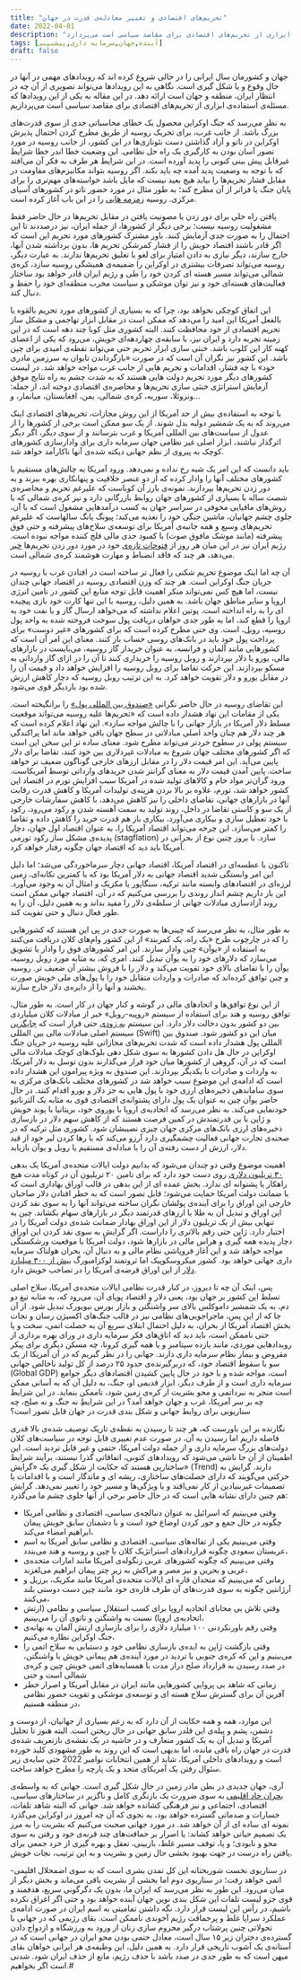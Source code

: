 ```yaml
---
title: "تحریم‌‌های اقتصادی و تغییر معادله‌ی قدرت در جهان"
date: 2022-04-01
description: "جهان و کشورمان سال ایرانی را در حالی شروع کرده اند که رویدادهای مهمی در آنها در حال وقوع و یا شکل گیری است. نگاهی به این رویدادها می‌تواند تصویری از آن چه در انتظار ایران، منطقه و جهان است ارائه دهد. این مقاله به یکی از این رویدادها که مسئله‌ی استفاده‌ی ابزاری از تحریم‌‌های اقتصادی برای مقاصد سیاسی است می‌پردازد."
tags: [آینده,جهان,سرمایه داری,پیشبینی]
draft: false
---
```

جهان و کشورمان سال ایرانی را در حالی شروع کرده اند که رویدادهای مهمی در آنها در حال وقوع و یا شکل گیری است. نگاهی به این رویدادها می‌تواند تصویری از آن چه در انتظار ایران، منطقه و جهان است ارائه دهد. در این مقاله به یکی از این رویدادها که مسئله‌ی استفاده‌ی ابزاری از تحریم‌‌های اقتصادی برای مقاصد سیاسی است می‌پردازیم.

به نظر می‌رسد که جنگ اوکراین محصول یک خطای محاسباتی جدی از سوی قدرت‌‌های بزرگ باشد. از جانب غرب، برای تحریک روسیه از طریق مطرح کردن احتمال پذیرش اوکراین در ناتو و آزاد گذاشتن دست نئونازی‌‌ها در این کشور، از جانب روسیه در مورد تصور آسان بودن به کارگیری یک راه حل نظامی. این وضعیت خطا اندر خطا شرایط غیرقابل پیش بینی کنونی را پدید آورده است. در این شرایط هر طرف به فکر آن می‌افتد که با توجه به وضعیت پدید آمده چه باید بکند. اگر روسیه بتواند مکانیزم‌‌های مقاومت در مقابل فشار تحریم‌‌ها را بیابد هیچ بعید نیست که مایل باشد خواسته‌‌های مهم‌تری را برای پایان جنگ یا فراتر از آن مطرح کند؛ به طور مثال در مورد حضور ناتو در کشورهای آسیای مرکزی. روسیه [زمزمه هایی](https://fararu.com/fa/news/541349/%25D8%25B3%25D9%2587-%25D9%2585%25D9%2588%25D8%25B6%25D9%2588%25D8%25B9-%25D9%2585%25D9%2587%25D9%2585-%25DA%25A9%25D9%2587-%25D8%25AA%25D8%25A7%25DA%25A9%25D9%2586%25D9%2588%25D9%2586-%25D9%2585%25D8%25A7%25D9%2586%25D8%25B9-%25D8%25A7%25D8%25B2-%25D8%25A7%25D8%25AD%25DB%258C%25D8%25A7%25DB%258C-%25D8%25A8%25D8%25B1%25D8%25AC%25D8%25A7%25D9%2585-%25D8%25B4%25D8%25AF%25D9%2587-%25DA%2586%25DB%258C%25D8%25B3%25D8%25AA) را در این باب آغاز کرده است.

یافتن راه حلی برای دور زدن یا مصونیت یافتن در مقابل تحریم‌‌ها در حال حاضر فقط مشغولیت روسیه نیست؛ برخی دیگر از کشورها، از جمله ایران، نیز درصددند تا این احتمال را به صورت جدی آزمایش کنند. باور مشترک کشورهای مورد تحریم این است که اگر قادر باشند اقتصاد خویش را از فشار کمرشکن تحریم ها، بدون برداشته شدن آنها، خارج سازند، دیگر نیازی به دادن امتیاز برای لغو یا تعلیق تحریم‌‌ها ندارند. به عبارت دیگر، روسیه می‌تواند تصرفات بیشتری در اوکراین را ضمیمه‌ی همیشگی روسیه سازد، کره‌ی شمالی می‌تواند مسیر هسته ای کردن خود را طی و رژیم ایران قادر خواهد بود ساختار فعالیت‌‌های هسته‌ای خود و نیز توان موشکی و سیاست مخرب منطقه‌ای خود را حفظ  و دنبال کند.

این اتفاق کوچکی نخواهد بود، چرا که به بسیاری از کشورهای مورد تحریم بالقوه یا بالفعل آمریکا این امید را می‌دهد که ممکن است در مقابل ابزار تهاجمی و مشکل ساز تحریم اقتصادی از خود محافظت کنند. البته کشوری مثل کوبا چند دهه است که در این زمینه تجربه دارد و ایران نیز، با سابقه‌ی چهاردهه‌ای خویش، می‌رود که یکی از اعضای کهنه کار این کلوب باشد. خنثی سازی ابزار تحریم حتی می‌تواند نقطه‌ی امیدی برای چین باشد. این کشور نیز نگران آن است که در صورت «بازگرداندن تایوان به سرزمین مادری خود» با چه فشار، اقدامات و تحریم هایی از جانب غرب مواجه خواهد شد. در لیست کشورهای دیگر مورد تحریم دولت هایی هستند که به شدت چشم به راه نتایج موفق آزمایش استراتژی خنثی سازی تحریم‌‌ها و محاصره‌ی اقتصادی دوخته اند، از جمله: ونزوئلا، سوریه، کره‌ی شمالی، یمن، افغانستان، میانمار، و…

با توجه به استفاده‌ی بیش از حد آمریکا از این روش مجازات، تحریم‌‌های اقتصادی اینک می‌روند که به یک شمشیر دولبه بدل شوند. از یک سو ممکن است برخی از کشورها را از عدول از سیاست‌‌های بین المللی آمریکا و غرب بترسانند و از سوی دیگر، اگر دیگر اثرگذار نباشند، ابزار اصلی غیر نظامی جهان سرمایه داری برای وادارسازی کشورهای کوچک به پیروی از نظم جهانی دیکته شده‌ی آنها ناکارآمد خواهد شد.

باید دانست که این امر یک شبه رخ نداده و نمی‌دهد. ورود آمریکا به چالش‌‌های مستقیم با کشورهای مختلف آنها را وادار کرده که از دو عنصر خلاقیت و پنهانکاری بهره ببرند و به دور زدن تحریم‌‌ها بپردازند. نمونه‌ی بارز آن کوباست که علیرغم تحریم و محاصره‌ی شصت ساله با بسیاری از کشورهای جهان روابط بازرگانی دارد و نیز کره‌ی شمالی که با روش‌‌های مافیایی مخوفی در سراسر جهان به کسب درآمدهایی مشغول است که با آن، جلوی چشم جهانیان، ماشین جنگی خود را تغذیه می‌کند؛ پیونگ یانگ سالهاست که علیرغم تحریم‌‌های وسیع و همه جانبه‌ی آمریکا برای توسعه‌ی سلاح‌‌های پیشرفته و حتی فوق پیشرفته (مانند موشک مافوق صوت) با کمبود جدی مالی فلج کننده مواجه نبوده است. رژیم ایران نیز در این میان هر روز از [فتوحات تازه‌ی](https://www.iranintl.com/202203319527) خود در مورد دور زدن تحریم‌‌ها [خبر](https://www.iranintl.com/202203318154) می‌دهد، هر چند که فاقد انضباط و مهارت هوشمند کره‌ی شمالی است.

آن چه اما اینک موضوع تحریم شکنی را فعال تر ساخته است در افتادن غرب با روسیه در جریان جنگ اوکراین است. هر چند که وزن اقتصادی روسیه در اقتصاد جهانی چندان نیست، اما هیچ کس نمی‌تواند منکر اهمیت قابل توجه منابع این کشور در تامین انرژی اروپا و سایر مناطق جهان باشد. به همین دلیل، روسیه با این تنها کارت خود بازی پیچیده ای را به راه انداخته است. پوتین اعلام نداشته که می‌خواهد ارسال گاز و یا نفت خود به اروپا را قطع کند، اما به طور جدی خواهان دریافت پول سوخت فروخته شده به واحد پول روسیه، [روبل](https://www.radiofarda.com/a/germany-says-to-still-pay-for-russian-gas-in-euros-dollars-after-scholz-putin-call/31779243.html)، است. وی حتی مطرح کرده است که برای کشورهای «غیر دوست» برای پرداخت پول خود باید در بانک‌‌های روسی حساب باز کنند. معنای این امر آن است که کشورهایی مانند آلمان و فرانسه، به عنوان خریدار گاز روسیه، می‌بایست در بازارهای مالی، یورو یا دلار بپردازند و روبل روسیه را خریداری کنند تا آن را در ازای گاز وارداتی به مسکو بپردازند. این حرکت تقاضا برای روبل روسیه را افزایش خواهد داد و قیمت آن را در مقابل یورو و دلار تقویت خواهد کرد. به این ترتیب روبل روسیه که دچار کاهش ارزش شده بود باردیگر قوی می‌شود.

این تقاضای روسیه در حال حاضر نگرانی [«صندوق بین المللی پول»](https://www.rt.com/business/553027-russia-sanctions-us-dollar-imf/) را برانگیخته است. یکی از مقامات این نهاد هشدار داده است که «تحریم‌‌ها علیه روسیه می‌تواند موقعیت مسلط دلار آمریکا در بازار جهانی را با چالش مواجه سازد». این نهاد اعلام کرده است که هر چند دلار هم چنان واحد اصلی مبادلاتی در سطح جهان باقی خواهد ماند اما پراکندگی سیستم پولی در سطوح خردتر می‌تواند مطرح شود. معنای ساده تر این سخن این است که اگر کشورهای مختلف جهان شروع به مبادلات غیردلاری بین خود کنند، تقاضا برای دلار پایین می‌آید. این امر قیمت دلار را در مقابل ارزهای خارجی گوناگون ضعیف تر خواهد ساخت. پایین آمدن قیمت دلار به معنای گرانتر شدن خریدهای وارداتی توسط آمریکاست. ورود گران‌تر مواد خام و کالاهای تولید شده در آمریکا سبب افزایش تورم در اقتصاد این کشور خواهد شد، تورم، علاوه بر بالا بردن هزینه‌ی تولیدات آمریکا و کاهش قدرت رقابت آنها در بازارهای جهانی، تقاضای داخلی را نیز کاهش می‌دهد، با کاهش سفارشات خارجی از یک سو و کاستی تقاضا در داخل، روند تولید به سمت آهسته شدن و رکود می‌رود، رکود با خود تعطیل سازی و بیکاری می‌آورد، بیکاری باز هم قدرت خرید را کاهش داده و تقاضا را کمتر می‌سازد. این چرخه می‌تواند اقتصاد آمریکا را، به عنوان اقتصاد اول جهان، دچار پدیده‌ی مشکل ساز رکود تورمی (stagflation) سازد. با بروز چنین نوع از بحرانی در آمریکا باید دید که اقتصاد جهان چگونه رفتار خواهد کرد.

تاکنون با عطسه‌ای در اقتصاد آمریکا، اقتصاد جهانی دچار سرماخوردگی می‌شد؛ اما دلیل این امر وابستگی شدید اقتصاد جهانی به دلار آمریکا بود که با کمترین تکانه‌ای، زمین لرزه‌ای در اقتصادهای وابسته مانند ترکیه، سنگاپور یا مکزیک و امثال آن به وجود می‌آورد. این بار داریم چشم انداز روندی را بررسی می‌کنیم که در آن، اقتصاد جهانی ممکن است روند آزادسازی مبادلات جهانی از سلطه‌ی دلار را مفید بداند و به همین دلیل، آن را به طور فعال دنبال و حتی تقویت کند.

به طور مثال، به نظر می‌رسد که چینی‌‌ها به صورت جدی در پی این هستند که کشورهایی را که در چارچوب طرح «یک راه، یک کمربند» از این کشور وام‌‌های کلان دریافت می‌کنند به استفاده از «یوآن» چین وادار سازند. این امر کشورهای فوق را وادار یا تشویق می‌سازد که دلارهای خود را به یوآن تبدیل کنند. امری که، به مثابه مورد روبل روسیه، یوآن را با تقاضای بالای خود تقویت می‌کند و دلار را با فروش بیشتر آن ضعیف تر. روسیه و چین توافق کرده‌اند که صادرات و واردات متقابل خود را با پول‌‌های ملی خویش صورت بخشند و آنها را از دایره‌ی دلار خارج سازند.

از این نوع توافق‌‌ها و اتحادهای مالی در گوشه و کنار جهان در کار است. به طور مثال، توافق روسیه و هند برای استفاده از سیستم «روپیه-روبل» خبر از مبادلات کلان میلیاردی بین دو کشور بدون دخالت دلار دارد. این سیستم [به زودی](https://economictimes.indiatimes.com/news/economy/policy/a-new-indo-russian-transaction-platform-may-be-up-this-week/articleshow/90551703.cms) حتی قرار است که [جایگزین](https://www.voltairenet.org/article216319.html) سیستم اصلی مبادلات مالی بین المللی (Swift) میان این دو کشور شود. صندوق بین المللی پول هشدار داده است که شدت تحریم‌‌های مجازاتی علیه روسیه در جریان جنگ اوکراین در حال هل دادن کشورها به سوی شکل دهی بلوک‌‌های کوچک مبادلات مالی است که در آن، گروهی از کشورها میان خود قرار می‌گذارند بدون توسل به دلار آمریکا، به واردات و صادرات با یکدیگر بپردازند. این صندوق به ویژه پیرامون این هشدار داده است که ادامه‌ی این موضوع سبب خواهد شد در کشورهای مختلف بانک‌‌های مرکزی به سوی ساماندهی ذخیره‌‌های ارزی خود با پول هایی به جز دلار و یورو اقدام کنند. در حال حاضر یوآن چین به عنوان یک پول دارای پشتوانه‌ی اقتصادی قوی به مثابه یک آلترناتیو خودنمایی می‌کند. به نظر می‌رسد که اتحادیه‌ی اروپا با یوروی خود، بریتانیا با پوند خویش و ژاپن با ین قدرتمندش در کمین فرصت هستند که از کاهش سهم دلار در بازسازی ذخیره‌‌های ارزی بانک‌‌های مرکزی جهان چیزی نصیبشان شود. کشوری مثل ترکیه که در صحنه‌ی تجارت جهانی فعالیت چشمگیری دارد آرزو می‌کند که با رها کردن لیر خود از قید دلار، ارزش از دست رفته‌ی آن را با مبادله‌ی مستقیم یا روبل و یوآن بازیابد.

اهمیت موضوع وقتی دو چندان می‌شود که بدانیم دولت ایالات متحده‌ی آمریکا یک بدهی [۳۰ تریلیون دلاری](https://www.pgpf.org/infographic/the-national-debt-is-now-more-than-30-trillion-what-does-that-mean) روی دست خود دارد که برای تامین ۲۰ تریلیون آن در کوتاه مدت هیچ راهکار یا پشتوانه ای ندارد. بخش عمده ای از این بدهی در قالب اوراق بهاداری است که با ضمانت دولت آمریکا  حمایت می‌شود؛ قابل تصور است که به خطر افتادن دلار صاحبان خارجی این اوراق را برای آینده‌ی پولشان نگران ساخته می‌تواند آنها را به سوی نقد کردن این اوراق و تبدیل آن به طلا یا ارزهای قدرتمند دیگر در بازارهای سهام بکشاند. چین به تنهایی بیش از یک تریلیون دلار از این اوراق بهادار ضمانت شده‌ی دولت آمریکا را در اختیار دارد. ژاپن حتی رقم بالاتری را داراست. اگر گرایش به سوی نقد کردن این اوراق دچار پدیده همه گیری و هراس مالی در بازارها شود، دولت آمریکا با موقعیت ورشکستگی مواجه خواهد شد و این آغاز فروپاشی نظام مالی و به دنبال آن، بحران هولناک سرمایه داری جهانی خواهد بود. کشور میکروسکوپیک اما ثروتمند لوکزامبورگ [بیش از ۳۰۰ میلیارد دلار](https://www.investopedia.com/articles/markets-economy/090616/5-countries-own-most-us-debt.asp) از این اوراق قرضه‌ی آمریکا را در تصاحب خویش دارد.

پس، اینک آن چه تا دیروز، در کنار قدرت نظامی ایالات متحده‌ی آمریکا، سلاح اصلی تسلط این کشور بر جهان بود، یعنی دلار و اقتصاد پویای آن، می‌رود که، به مثابه تیغ دو دم، به یک شمشیر داموکلس بالای سر واشنگتن و بازار بورس نیویورک تبدیل شود. از آن جا که از این پس، ماجراجویی‌‌های نظامی نیز در قالب جنگ‌‌های اکسیژن رسان و نجات بخشِ اقتصاد آمریکا از بحران، به دلیل احتمال ابتلای سریع آن به خصلت اتمی، سخت و یا حتی ناممکن است، باید دید که اتاق‌‌های فکر سرمایه داری در ورای بهره برداری از رویدادهایی موردی، مانند یازده سپتامبر و یا همه گیری کرونا، چه مسکن دیگری برای پیکر مقروض و بیمار نظام سرمایه داری دارند. 
جهانی را در نظر گیریم که در آن آمریکا از یک سو با سقوط اقتصاد خود، که دربرگیرنده‌ی حدود ۲۵ درصد از کل تولید ناخالص جهانی (Global GDP) است، مواجه شده و با خود در حال پایین کشیدن اقتصادهای دیگر جوامع سرمایه داری است و از طرف دیگر، ابزار قدیمی او، جنگ، به دلیل آن که به آسانی ممکن است منجر به نبرداتمی و محو بشریت از کره‌ی زمین شود، ناممکن بنماید. در این شرایط چه بر سر آمریکا، غرب و جهان خواهد آمد؟ در این شرایطِ نه جنگ و نه صلح، چه سناریویی برای روابط جهانی و شکل بندی قدرت در جهان قابل تصور است؟

نگارنده بر این باورست که، هر چند تا رسیدن به نقطه‌ی تاریک توصیف شده‌ی بالا قدری فاصله داریم اما رسیدن به آن، در صورت عدم تغییری قابل توجه در سیاست‌‌های کلان دولت‌‌های بزرگ سرمایه داری و از جمله دولت آمریکا، حتمی و غیر قابل تردید است. این اطمینان از آن جا ناشی می‌شود که رویدادهای کنونی، اتفاقاتی گذرا نیستند، برآیند شرایط ساختاریی هستند که حکایت از شکل گیری یک «گرایش» (Trend) دارند. گرایش به حرکتی می‌گویند که دارای خصلت‌‌های ساختاری، ریشه ای و ماندگار است و با اقدامات یا تصمیمات غیربنیادین از کار نمی‌افتد و یا ویژگی‌‌ها و مسیر خود را تغییر نمی‌دهد. گرایش هم چنین دارای نشانه هایی است که در حال حاضر برخی از آنها جلوی چشم ما می‌گذرد:

* وقتی می‌بینیم که اسرائیل به عنوان دنبالچه‌ی سیاسی، اقتصادی و نظامی آمریکا چگونه در حال جمع و جور کردن اوضاع خود است و با دشمنان سابق خویش پیمان ابراهیم امضاء می‌کند، 
* وقتی می‌بینیم یکی از تفاله‌‌های سیاسی، اقتصادی و نظامی سابق آمریکا به اسم عربستان سعودی چگونه قراردادهای استراتژیک کلان با چین و روسیه و هند می‌بندد،
* وقتی می‌بینیم که چگونه کشورهای عربی زنگوله‌ی آمریکا مانند امارات متحده‌ی عربی و بحرین و نیز مصر و مراکش به زیر چتر پیمان ابراهیم می‌لغزند، 
* زمانی که می‌بینیم که متحدان قاره ای ایالات متحده‌ی آمریکا مانند مکزیک، برزیل و آرژانتین چگونه به سوی قدرت‌‌های آن طرف قاره‌ی خود مانند چین دست دوستی بلند می‌کنند، 
* وقتی تلاش بی محابای اتحادیه اروپا برای کسب استقلال سیاسی و نظامی (ارتش اتحادیه‌ی اروپا)  نسبت به واشنگتن و ناتوی آن را می‌بینیم، 
* وقتی رقم باورنکردنی ۱۰۰ میلیارد دلاری را برای بازسازی ارتش آلمان به بهانه‌ی جنگ اوکراین نظاره می‌کنیم، 
* وقتی بازگشت ژاپن به ایده‌ی بازسازی نظامی خود و دستیابی به سلاح اتمی را می‌بینیم و این که کره‌ی جنوبی با تردید در مورد آینده‌ی هم پیمانی خویش با واشنگتن، در صدد رسیدن به قرارداد صلح دراز مدت با همسایه‌‌های اتمی خویش چین و کره‌ی شمالی است و حتی 
* زمانی که شاهد بی پروایی کشورهایی مانند ایران در مقابل آمریکا و اصرار خطر آفرین آن برای گسترش سلاح هسته ای و توسعه‌ی موشکی و تقویت حضور نظامی در منطقه هستیم،

این موارد، همه و همه حکایت از آن دارد که به زعم بسیاری از جهانیان، از دوست و دشمن، پشم و پیله‌ی این قلدر سابق جهانی در حال ریختن است. البته هنوز تا تحلیل آمریکا و تبدیل آن به یک کشور متعارف و در حاشیه در یک نقشه‌ی بازتعریف شده‌ی قدرت در جهان راه باقی مانده، اما بدیهی است که این روند به طور مشهودی کلید خورده است و رویدادهای داخلی آمریکا، شاید از همین انتخابات نوامبر 2022 حتی سایه‌ی زیر سئوال رفتن یک آمریکای متحد و یک پارچه را مطرح خواهد ساخت.

آری، جهان جدیدی در بطن مادر زمین در حال شکل گیری است. جهانی که به واسطه‌ی [بحران حاد اقلیمی](https://www.bbc.com/persian/world-60920458) به سوی ضرورت یک بازنگری کامل و ناگزیر در ساختارهای سیاسی، اقتصادی، اجتماعی و نیز فرهنگی کشانده خواهد شد. جهانی که البته شاهد تلفات، خسارات و صدماتی گسترده خواهد بود، به نحوی که آن چه امروز در اوکراین می‌گذرد نمونه ای ساده ای از آن خواهد شد. در مورد جهانی صحبت می‌کنیم که بشریت را به مرز یک تصمیم حیاتی خواهد کشاند: یا اصرار بر حماقت‌‌های چند قرنه‌ی خود و رفتن به سوی محو و نابودی؛  و یا، توقف مسیر غلط، بازبینی، تعقل و بهره گیری از خرد جمعی برای یافتن راه درست در جهت بهبود بخشی حال زمین و بشریت و به این ترتیب، نجات خویش.

در سناریوی نخست شوربختانه این کل تمدن بشری است که به سوی اضمحلال اقلیمی-اتمی خواهد رفت؛ در سناریوی دوم اما بخشی از بشریت باقی می‌ماند و بخش دیگر از میان می‌رود. این طور به نظر می‌رسد که ایران ما،  بدون یک دگرگونی سریع، هدفمند و قوی جزو لیست تلفات این شکل بندی نوین جهان آینده خواهد بود و حتی اگر اغراق نکرده باشیم، در رأس این لیست قرار دارد. نگه داشتن تمامیتی به اسم ایران در صورت ادامه‌ی عملکرد سراپا غلط و پرحماقت رژیم آخوندی ناممکن است. بقای رژیمی که در جهانی با تحولاتی چنین پرشتاب درگیر محروم سازی زنان از ورود به ورزشگاه و ازدواج دادن گسترده‌ی دختران زیر ۱۵ سال است، معادل حتمی بودن محو ایران در جهانی است که در آستانه‌ی یک آشوب تاریخی قرار دارد. به همین دلیل، این وظیفه‌ی هر ایرانی خواهان بقای میهن است که به طور جدی در صدد باشد با حذف رژیم، مانع از حذف ایران شود. شدنی است اگر بخواهیم.#
